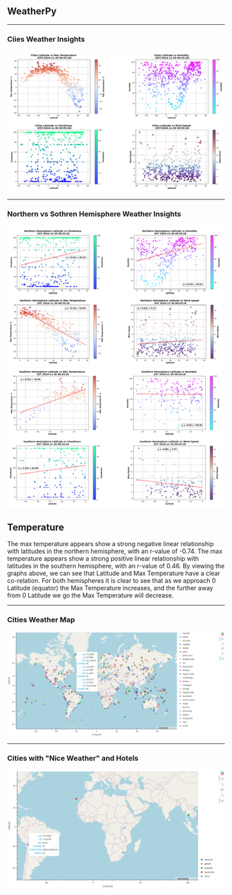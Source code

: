 ## WeatherPy
---
### Ciies Weather Insights
![image](https://github.com/Saurabh-Lakhanpal/python-api-challenge/blob/main/WeatherPy/output_data/CityPlots.png)
___
### Northern vs Sothren Hemisphere Weather Insights

<img src="https://github.com/Saurabh-Lakhanpal/python-api-challenge/blob/main/WeatherPy/output_data/NorthHemiPlots.png" width="500"/> <img src="https://github.com/Saurabh-Lakhanpal/python-api-challenge/blob/main/WeatherPy/output_data/SouthHemiPlots.png" width="500"/> 

## Temperature 
The max temperature appears show a strong negative linear relationship with latitudes in the northern hemisphere, with an r-value of -0.74. The max temperature appears show a strong positive linear relationship with latitudes in the southern hemisphere, with an r-value of 0.46.
By viewing the graphs above, we can see that Latitude and Max Temperature have a clear co-relation. For both hemispheres it is clear to see that as we approach 0 Latitude (equator) the Max Temperature increases, and the further away from 0 Latitude we go the Max Temperature will decrease.
___
### Cities Weather Map
![image](https://github.com/Saurabh-Lakhanpal/python-api-challenge/blob/main/WeatherPy/output_data/CitiesWeatherMap.png)
___
### Cities with "Nice Weather" and Hotels
![image](https://github.com/Saurabh-Lakhanpal/python-api-challenge/blob/main/WeatherPy/output_data/HotelsMap.png)

